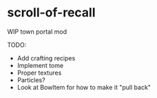 # scroll-of-recall
WIP town portal mod

TODO:

- Add crafting recipes
- Implement tome
- Proper textures
- Particles?
- Look at BowItem for how to make it "pull back"